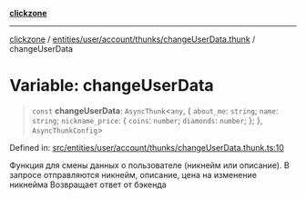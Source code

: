 [**clickzone**](../../../../../../README.md)

***

[clickzone](../../../../../../README.md) / [entities/user/account/thunks/changeUserData.thunk](../README.md) / changeUserData

# Variable: changeUserData

> `const` **changeUserData**: `AsyncThunk`\<`any`, \{ `about_me`: `string`; `name`: `string`; `nickname_price`: \{ `coins`: `number`; `diamonds`: `number`; \}; \}, `AsyncThunkConfig`\>

Defined in: [src/entities/user/account/thunks/changeUserData.thunk.ts:10](https://github.com/MaximBri/ClickZone/blob/20f3f0d061a7c50a96ed5bba64acbc325a456072/client/src/entities/user/account/thunks/changeUserData.thunk.ts#L10)

Функция для смены данных о пользователе (никнейм или описание). В запросе отправляются никнейм, описание, цена на изменение никнейма
Возвращает ответ от бэкенда
